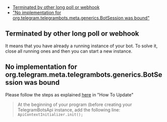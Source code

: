 * [Terminated by other long poll or webhook](#terminted_by_other)
* ["No implementation for org.telegram.telegrambots.meta.generics.BotSession was bound"](#no_implementation_was_bound)

## <a id="terminted_by_other"></a>Terminated by other long poll or webhook ##

It means that you have already a running instance of your bot. To solve it, close all running ones and then you can start a new instance.

## <a id="no_implementation_was_bound"></a>No implementation for org.telegram.meta.telegrambots.generics.BotSession was bound ##
Please follow the steps as explained [here](https://github.com/rubenlagus/TelegramBots/wiki/How-To-Update#to-version-243) in "How To Update"
  > At the beginning of your program (before creating your TelegramBotsApi instance, add the following line:
    ```
    ApiContextInitializer.init();
    ```
